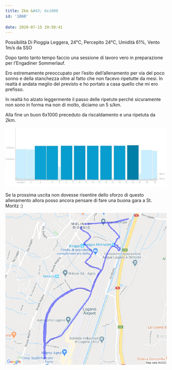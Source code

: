 ```yaml
---
title: 2km &#43; 6x1000
id: '1860'

date: 2020-07-15 19:50:41
---
```


Possibilità Di Pioggia Leggera, 24°C, Percepito 24°C, Umidità 61%, Vento 1m/s da SSO

Dopo tanto tanto tempo faccio una sessione di lavoro vero in preparazione per l’Engadiner Sommerlauf.

Ero estremamente preoccupato per l’esito dell’allenamento per via del poco sonno e della stanchezza oltre al fatto che non facevo ripetutte da mesi. In realtà é andata meglio del previsto e ho portato a casa quello che mi ero prefisso.

In realtà ho alzato leggermente il passo delle ripetute perché sicuramente non sono in forma ma non di molto, diciamo un 5 s/km.

Alla fine un buon 6x1000 preceduto da riscaldamento e una ripetuta da 2km.

![image](/images/2021/08/training.jpg)

Se la prossima uscita non dovesse risentire dello sforzo di questo allenamento allora posso ancora pensare di fare una buona gara a St. Moritz :)

![image](/images/2021/08/20200715-activity-map.png)
